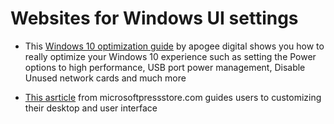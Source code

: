 # Websites for Windows UI settings

- This [Windows 10 optimization guide](https://knowledge.apogeedigital.com/windows-10-optimization-guide) by apogee digital shows you how to 
really optimize your Windows 10 experience such as setting the Power options to high performance, USB port power management, Disable Unused network cards and much more

- [This asrticle](https://www.microsoftpressstore.com/articles/article.aspx?p=22016430) from microsoftpressstore.com guides users to customizing their desktop and user interface
